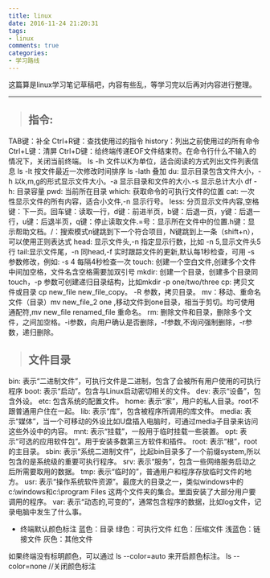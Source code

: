 ```yaml
---
title: linux
date: 2016-11-24 21:20:31
tags:
- linux
comments: true
categories:
- 学习路线
---
```


这篇算是linux学习笔记草稿吧，内容有些乱，等学习完以后再对内容进行整理。

***

>## 指令:

TAB键：补全
Ctrl+R键：查找使用过的指令
history：列出之前使用过的所有命令
Ctrl+L键：清屏
Ctrl+D键：给终端传递EOF文件结束符。在命令行什么不输入的情况下，关闭当前终端。
ls -lh 文件以K为单位，适合阅读的方式列出文件列表信息
ls -lt 按文件最近一次修改时间排序
ls -lath 叠加
du: 显示目录包含文件大小，-h 以k,m,g的形式显示文件大小。-a 显示目录和文件的大小.-s 显示总计大小
df -h: 目录容量
pwd: 当前所在目录
which: 获取命令的可执行文件的位置
cat: 一次性显示文件的所有内容，适合小文件,-n 显示行号。
less: 分页显示文件内容,空格键：下一页。回车键：读取一行，d键：前进半页，b键：后退一页，y键：后退一行，u键：后退半页，q键：停止读取文件.=号：显示所在文件中的位置.h键：显示帮助文档。/：搜索模式n键跳到下一个符合项目，N键跳到上一条（shift+n），可以使用正则表达式
head: 显示文件头,-n 指定显示行数，比如 -n 5,显示文件头5行
tail:显示文件尾，-n  同head,-f 实时跟踪文件的更新,默认每1秒检查，可用 -s 参数修改，例如: -s 4 每隔4秒检查一次
touch: 创建一个空白文件,创建多个文件中间加空格，文件名含空格需要加双引号
mkdir: 创建一个目录，创建多个目录同touch，-p 参数可创建递归目录结构，比如mkdir -p one/two/three
cp: 拷贝文件或目录 cp new_file new_file_copy。 -R 参数，拷贝目录。
mv：移动、重命名文件（目录）mv new_file_2 one ,移动文件到one目录，相当于剪切。均可使用通配符,mv new_file renamed_file  重命名。
rm: 删除文件和目录，删除多个文件，之间加空格。-i参数，向用户确认是否删除，-f参数,不询问强制删除，-r参数，递归删除。

>## 文件目录

bin: 表示“二进制文件”，可执行文件是二进制，包含了会被所有用户使用的可执行程序
boot: 表示“启动”。包含与Linux启动密切相关的文件。
dev: 表示“设备”，包含外设。
etc: 包含系统的配置文件。
home: 表示“家”，用户的私人目录。root不跟普通用户住在一起。
lib: 表示“库”，包含被程序所调用的库文件。
media: 表示“媒体”，当一个可移动的外设比如U盘插入电脑时，可通过media子目录来访问这些外设中的内容。
mnt: 表示“挂载”，一般用于临时挂载一些装置。
opt: 表示“可选的应用软件包”。用于安装多数第三方软件和插件。
root: 表示“根”，root的主目录。
sbin: 表示“系统二进制文件”，比起bin目录多了一个前缀system,所以包含的是系统级的重要可执行程序。
srv: 表示“服务”，包含一些网络服务启动之后所需要取用的数据。
tmp: 表示“临时的”，普通用户和程序存放临时文件的地方。
usr: 表示“操作系统软件资源”。最庞大的目录之一，类似windows中的c:\windows和c:\program Files 这两个文件夹的集合。里面安装了大部分用户要调用的程序。
var: 表示“动态的,可变的”，通常包含程序的数据，比如log文件，记录电脑中发生了什么事。

* 终端默认颜色标注
蓝色：目录
绿色：可执行文件
红色：压缩文件
浅蓝色：链接文件
灰色：其他文件

如果终端没有标明颜色，可以通过 ls --color=auto 来开启颜色标注。
ls --color=none //关闭颜色标注

